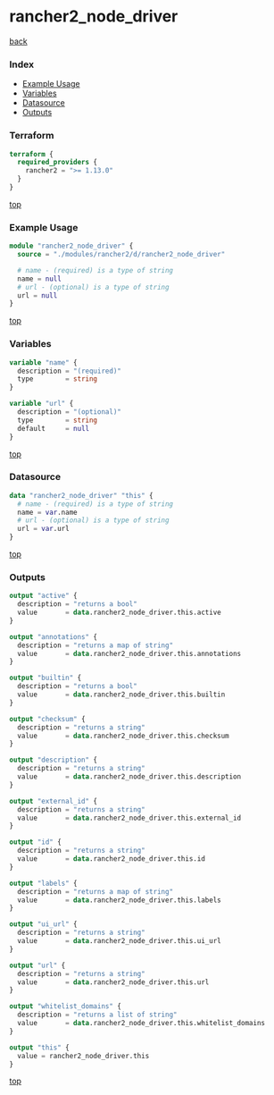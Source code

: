 # rancher2_node_driver

[back](../rancher2.md)

### Index

- [Example Usage](#example-usage)
- [Variables](#variables)
- [Datasource](#datasource)
- [Outputs](#outputs)

### Terraform

```terraform
terraform {
  required_providers {
    rancher2 = ">= 1.13.0"
  }
}
```

[top](#index)

### Example Usage

```terraform
module "rancher2_node_driver" {
  source = "./modules/rancher2/d/rancher2_node_driver"

  # name - (required) is a type of string
  name = null
  # url - (optional) is a type of string
  url = null
}
```

[top](#index)

### Variables

```terraform
variable "name" {
  description = "(required)"
  type        = string
}

variable "url" {
  description = "(optional)"
  type        = string
  default     = null
}
```

[top](#index)

### Datasource

```terraform
data "rancher2_node_driver" "this" {
  # name - (required) is a type of string
  name = var.name
  # url - (optional) is a type of string
  url = var.url
}
```

[top](#index)

### Outputs

```terraform
output "active" {
  description = "returns a bool"
  value       = data.rancher2_node_driver.this.active
}

output "annotations" {
  description = "returns a map of string"
  value       = data.rancher2_node_driver.this.annotations
}

output "builtin" {
  description = "returns a bool"
  value       = data.rancher2_node_driver.this.builtin
}

output "checksum" {
  description = "returns a string"
  value       = data.rancher2_node_driver.this.checksum
}

output "description" {
  description = "returns a string"
  value       = data.rancher2_node_driver.this.description
}

output "external_id" {
  description = "returns a string"
  value       = data.rancher2_node_driver.this.external_id
}

output "id" {
  description = "returns a string"
  value       = data.rancher2_node_driver.this.id
}

output "labels" {
  description = "returns a map of string"
  value       = data.rancher2_node_driver.this.labels
}

output "ui_url" {
  description = "returns a string"
  value       = data.rancher2_node_driver.this.ui_url
}

output "url" {
  description = "returns a string"
  value       = data.rancher2_node_driver.this.url
}

output "whitelist_domains" {
  description = "returns a list of string"
  value       = data.rancher2_node_driver.this.whitelist_domains
}

output "this" {
  value = rancher2_node_driver.this
}
```

[top](#index)